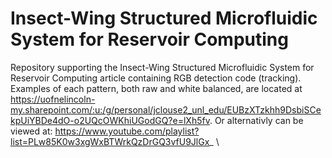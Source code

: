 # Insect-Wing Structured Microfluidic System for Reservoir Computing
Repository supporting the Insect-Wing Structured Microfluidic System for Reservoir Computing article containing RGB detection code (tracking). Examples of each pattern, both raw and white balanced, are located at https://uofnelincoln-my.sharepoint.com/:u:/g/personal/jclouse2_unl_edu/EUBzXTzkhh9DsbiSCekpUiYBDe4dO-o2UQcOWKhiUGodGQ?e=lXh5fv.
Or alternativly can be viewed at:
https://www.youtube.com/playlist?list=PLw85K0w3xgWxBTWrkQzDrGQ3vfU9JlGx_ \

